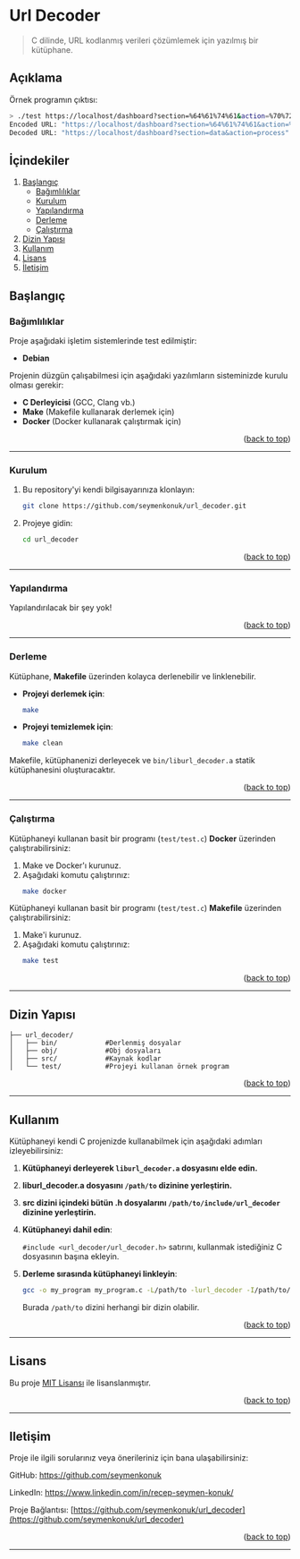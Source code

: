 # Url Decoder
> C dilinde, URL kodlanmış verileri çözümlemek için yazılmış bir kütüphane.

## Açıklama
Örnek programın çıktısı:
```bash
> ./test https://localhost/dashboard?section=%64%61%74%61&action=%70%72%6F%63%65%73%73
Encoded URL: "https://localhost/dashboard?section=%64%61%74%61&action=%70%72%6F%63%65%73%73"
Decoded URL: "https://localhost/dashboard?section=data&action=process"
```

## İçindekiler
<ol>
	<li>
		<a href="#başlangıç">Başlangıç</a>
		<ul>
			<li><a href="#bağımlılıklar">Bağımlılıklar</a></li>
			<li><a href="#kurulum">Kurulum</a></li>
			<li><a href="#yapılandırma">Yapılandırma</a></li>
			<li><a href="#derleme">Derleme</a></li>
			<li><a href="#çalıştırma">Çalıştırma</a></li>
		</ul>
	</li>
	<li><a href="#dizin-yapısı">Dizin Yapısı</a></li>
	<li><a href="#kullanım">Kullanım</a></li>
	<li><a href="#lisans">Lisans</a></li>
	<li><a href="#Iletişim">İletişim</a></li>
</ol>

## Başlangıç
### Bağımlılıklar
Proje aşağıdaki işletim sistemlerinde test edilmiştir:
- **Debian**

Projenin düzgün çalışabilmesi için aşağıdaki yazılımların sisteminizde kurulu olması gerekir:
- **C Derleyicisi** (GCC, Clang vb.)
- **Make** (Makefile kullanarak derlemek için)
- **Docker** (Docker kullanarak çalıştırmak için)

<p align="right">(<a href="#url-decoder">back to top</a>)</p>

---

### Kurulum
1. Bu repository'yi kendi bilgisayarınıza klonlayın:
	```bash
	git clone https://github.com/seymenkonuk/url_decoder.git
	```

2. Projeye gidin:
	```bash
	cd url_decoder
	```

<p align="right">(<a href="#url-decoder">back to top</a>)</p>

---

### Yapılandırma
Yapılandırılacak bir şey yok!

<p align="right">(<a href="#url-decoder">back to top</a>)</p>

---

### Derleme

Kütüphane, **Makefile** üzerinden kolayca derlenebilir ve linklenebilir.

- **Projeyi derlemek için**:

	```bash
	make
	```

- **Projeyi temizlemek için**:

	```bash
	make clean
	```

Makefile, kütüphanenizi derleyecek ve `bin/liburl_decoder.a` statik kütüphanesini oluşturacaktır.

<p align="right">(<a href="#url-decoder">back to top</a>)</p>

---

### Çalıştırma
Kütüphaneyi kullanan basit bir programı (`test/test.c`) **Docker** üzerinden çalıştırabilirsiniz:
1. Make ve Docker'ı kurunuz.
2. Aşağıdaki komutu çalıştırınız:
	```bash
	make docker
	```

Kütüphaneyi kullanan basit bir programı (`test/test.c`) **Makefile** üzerinden çalıştırabilirsiniz:
1. Make'i kurunuz.
2. Aşağıdaki komutu çalıştırınız:
	```bash
	make test
	```

<p align="right">(<a href="#url-decoder">back to top</a>)</p>

---

## Dizin Yapısı
```
├── url_decoder/
│   ├── bin/			#Derlenmiş dosyalar
│   ├── obj/			#Obj dosyaları
│   ├── src/			#Kaynak kodlar
│   └── test/			#Projeyi kullanan örnek program
```

<p align="right">(<a href="#url-decoder">back to top</a>)</p>

---

## Kullanım
Kütüphaneyi kendi C projenizde kullanabilmek için aşağıdaki adımları izleyebilirsiniz:


1. **Kütüphaneyi derleyerek `liburl_decoder.a` dosyasını elde edin.**

2. **liburl_decoder.a dosyasını `/path/to` dizinine yerleştirin.**

3. **src dizini içindeki bütün .h dosyalarını `/path/to/include/url_decoder` dizinine yerleştirin.**

4. **Kütüphaneyi dahil edin**:

	`#include <url_decoder/url_decoder.h>` satırını, kullanmak istediğiniz C dosyasının başına ekleyin.

5. **Derleme sırasında kütüphaneyi linkleyin**:

	```bash
	gcc -o my_program my_program.c -L/path/to -lurl_decoder -I/path/to/include
	```

	Burada `/path/to` dizini herhangi bir dizin olabilir.


<p align="right">(<a href="#url-decoder">back to top</a>)</p>

---

## Lisans
Bu proje [MIT Lisansı](https://github.com/seymenkonuk/url_decoder/blob/main/LICENSE) ile lisanslanmıştır.

<p align="right">(<a href="#url-decoder">back to top</a>)</p>

---

## Iletişim
Proje ile ilgili sorularınız veya önerileriniz için bana ulaşabilirsiniz:

GitHub: https://github.com/seymenkonuk

LinkedIn: https://www.linkedin.com/in/recep-seymen-konuk/

Proje Bağlantısı: [https://github.com/seymenkonuk/url_decoder](https://github.com/seymenkonuk/url_decoder)

<p align="right">(<a href="#url-decoder">back to top</a>)</p>

---
